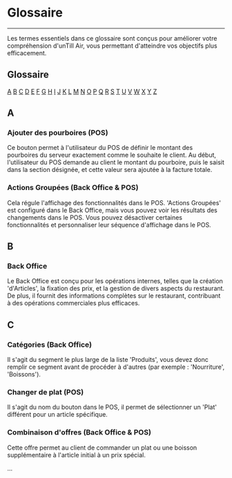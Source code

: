 # Glossaire

----------

Les termes essentiels dans ce glossaire sont conçus pour améliorer votre compréhension d'unTill Air, vous permettant d'atteindre vos objectifs plus efficacement.

## Glossaire

[A](glossary.md#a) [B](glossary.md#b) [C](glossary.md#c) [D](glossary.md#d) [E](glossary.md#e) [F](glossary.md#f) [G](glossary.md#g) [H](glossary.md#h) [I](glossary.md#i) [J](glossary.md#j) [K](glossary.md#k) [L](glossary.md#l) [M](glossary.md#m) [N](glossary.md#n) [O](glossary.md#o) [P](glossary.md#p) [Q](glossary.md#q) [R](glossary.md#r) [S](glossary.md#s) [T](glossary.md#t) [U](glossary.md#u) [V](glossary.md#v) [W](glossary.md#w) [X](glossary.md#x) [Y](glossary.md#y) [Z](glossary.md#z)

## A

### Ajouter des pourboires (POS)
Ce bouton permet à l'utilisateur du POS de définir le montant des pourboires du serveur exactement comme le souhaite le client. Au début, l'utilisateur du POS demande au client le montant du pourboire, puis le saisit dans la section désignée, et cette valeur sera ajoutée à la facture totale.

### Actions Groupées (Back Office & POS)
Cela régule l'affichage des fonctionnalités dans le POS. 'Actions Groupées' est configuré dans le Back Office, mais vous pouvez voir les résultats des changements dans le POS. Vous pouvez désactiver certaines fonctionnalités et personnaliser leur séquence d'affichage dans le POS.

## B

### Back Office
Le Back Office est conçu pour les opérations internes, telles que la création 'd'Articles', la fixation des prix, et la gestion de divers aspects du restaurant. De plus, il fournit des informations complètes sur le restaurant, contribuant à des opérations commerciales plus efficaces.

## C

### Catégories (Back Office)
Il s'agit du segment le plus large de la liste 'Produits', vous devez donc remplir ce segment avant de procéder à d'autres (par exemple : 'Nourriture', 'Boissons').

### Changer de plat (POS)
Il s'agit du nom du bouton dans le POS, il permet de sélectionner un 'Plat' différent pour un article spécifique.

### Combinaison d'offres (Back Office & POS)
Cette offre permet au client de commander un plat ou une boisson supplémentaire à l'article initial à un prix spécial.

...


